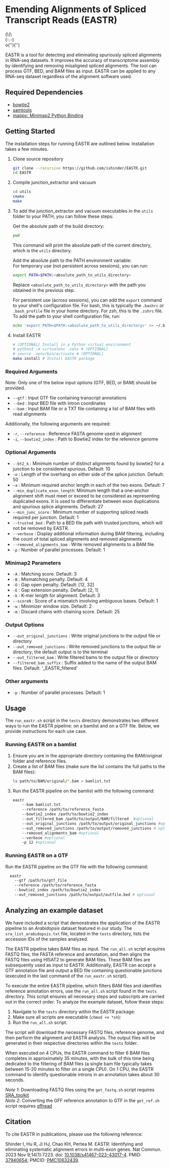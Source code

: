 
# Emending Alignments of Spliced Transcript Reads (EASTR)
\(\\(\\  
\(-.-\)  
o\(''\)(''\)  

EASTR is a tool for detecting and eliminating spuriously spliced alignments in RNA-seq datasets. It improves the accuracy of transcriptome assembly by identifying and removing misaligned spliced alignments. The tool can process GTF, BED, and BAM files as input. EASTR can be applied to any RNA-seq dataset regardless of the alignment software used.


## Required Dependencies
- [bowtie2](https://github.com/BenLangmead/bowtie2)
- [samtools](https://github.com/samtools/samtools)
- [mappy: Minimap2 Python Binding](https://github.com/lh3/minimap2/tree/master/python) 

## Getting Started
The installation steps for running EASTR are outlined below. Installation takes a few minutes. 

1. Clone source repository
	```bash
	git clone --recursive https://github.com/ishinder/EASTR.git
	cd EASTR
	```
2. Compile junction_extractor and vacuum
    ```bash
    cd utils
    cmake
    make
    ```

3. To add the junction_extractor and vacuum executables in the `utils` folder to your PATH, you can follow these steps:  

    Get the absolute path of the build directory:
    ```bash 
    pwd
    ```
    This command will print the absolute path of the current directory, which is the `utils` directory.

    Add the absolute path to the PATH environment variable:  
    For temporary use (not persistent across sessions), you can run:

    ```bash
    export PATH=$PATH:<absolute_path_to_utils_directory>
    ```

    Replace `<absolute_path_to_utils_directory>` with the path you obtained in the previous step.
 
    For persistent use (across sessions), you can add the `export` command to your shell's configuration file. For bash, this is typically the `.bashrc` or `.bash_profile` file in your home directory. For zsh, this is the `.zshrc` file. To add the path to your shell configuration file, run:

    ```bash
    echo 'export PATH=$PATH:<absolute_path_to_utils_directory>' >> ~/.bashrc
    ```

4. Install EASTR
	```bash
	# (OPTIONAL) Install in a Python virtual environment
	# python3 -m virtualenv .venv # (OPTIONAL)
	# source .venv/bin/activate # (OPTIONAL)
	make install # Install EASTR package
	```

### Required Arguments

Note: Only one of the below input options (GTF, BED, or BAM) should be provided.  
- `--gtf` : Input GTF file containing transcript annotations
- `--bed` : Input BED file with intron coordinates
- `--bam` : Input BAM file or a TXT file containing a list of BAM files with read alignments

  
Additionally, the following arguments are required:
- `-r`, `--reference` : Reference FASTA genome used in alignment
- `-i`, `--bowtie2_index` : Path to Bowtie2 index for the reference genome

### Optional Arguments

- `--bt2_k` : Minimum number of distinct alignments found by bowtie2 for a junction to be considered spurious. Default: 10
- `-o` : Length of the overhang on either side of the splice junction. Default: 50
- `-a` : Minimum required anchor length in each of the two exons. Default: 7
- `--min_duplicate_exon_length`: Minimum length that a one-anchor alignment shift must meet or exceed to be considered as representing duplicated exons. It is used to differentiate between exon duplications and spurious splice alignments. Default: 27
- `--min_junc_score` : Minimum number of supporting spliced reads required per junction. Default: 1
- `--trusted_bed` : Path to a BED file path with trusted junctions, which will not be removed by EASTR.
- `--verbose` : Display additional information during BAM filtering, including the count of total spliced alignments and removed alignments
- `--removed_alignments_bam` : Write removed alignments to a BAM file
- `-p` : Number of parallel processes. Default: 1

### Minimap2 Parameters

- `-A` : Matching score. Default: 3
- `-B` : Mismatching penalty. Default: 4
- `-O` : Gap open penalty. Default: [12, 32]
- `-E` : Gap extension penalty. Default: [2, 1]
- `-k` : K-mer length for alignment. Default: 3
- `--scoreN` : Score of a mismatch involving ambiguous bases. Default: 1
- `-w` : Minimizer window size. Default: 2
- `-m` : Discard chains with chaining score. Default: 25

### Output Options

- `--out_original_junctions` : Write original junctions to the output file or directory
- `--out_removed_junctions` : Write removed junctions to the output file or directory; the default output is to the terminal
- `--out_filtered_bam` : Write filtered bams to the output file or directory
- `--filtered_bam_suffix` : Suffix added to the name of the output BAM files. Default: '_EASTR_filtered'

### Other arguments
- `-p` : Number of parallel processes. Default: 1

## Usage

The `run_eastr.sh` script in the `tests` directory demonstrates two different ways to run the EASTR pipeline: on a bamlist and on a GTF file. Below, we provide instructions for each use case.

### Running EASTR on a bamlist
1. Ensure you are in the appropriate directory containing the BAM/original folder and reference files.
2. Create a list of BAM files (make sure the list contains the full paths to the BAM files):
    ```bash
    ls path/to/BAM/original/*.bam > bamlist.txt
    ```
3. Run the EASTR pipeline on the bamlist with the following command:
    ```bash
    eastr 
        --bam bamlist.txt 
        --reference /path/to/reference_fasta 
        --bowtie2_index /path/to/bowtie2_index 
        --out_filtered_bam /path/to/output/BAM/filtered  #optional
        --out_original_junctions /path/to/output/original_junctions #optional
        --out_removed_junctions /path/to/output/removed_junctions # optional 
        --removed_alignments_bam #optional
        --verbose #optional
        -p 12 #optional
    ```
### Running EASTR on a GTF
  Run the EASTR pipeline on the GTF file with the following command:  
  ```bash
    eastr 
      --gtf /path/to/gtf_file 
      --reference /path/to/reference_fasta 
      --bowtie2_index /path/to/bowtie2_index 
      --out_removed_junctions /path/to/output/outfile.bed # optional 
  ```


## Analyzing an example dataset
We have included a script that demonstrates the application of the EASTR pipeline to an *Arabidopsis* dataset featured in our study. The `sra_list_arabidopsis.txt` file, located in the `tests` directory, lists the accession IDs of the samples analyzed.

The EASTR pipeline takes BAM files as input. The `run_all.sh` script acquires FASTQ files, the FASTA reference and annotation, and then aligns the FASTQ files using HISAT2 to generate BAM files. These BAM files are subsequently used as input to EASTR. Additionally, EASTR can accept a GTF annotation file and output a BED file containing questionable junctions (executed in the last command of the `run_eastr.sh` script).

To execute the entire EASTR pipeline, which filters BAM files and identifies reference annotation errors, use the `run_all.sh` script found in the `tests` directory. This script ensures all necessary steps and subscripts are carried out in the correct order. To analyze the example dataset, follow these steps:

1. Navigate to the `tests` directory within the EASTR package:
2. Make sure all scripts are executable (`chmod +x *sh`):
3. Run the `run_all.sh` script.

The script will download the necessary FASTQ files, reference genome, and then perform the alignment and EASTR analysis. The output files will be generated in their respective directories within the `tests` folder.

When executed on 4 CPUs, the EASTR command to filter 6 BAM files completes in approximately 35 minutes, with the bulk of this time being dedicated to the filtering of BAM files \(a single bam file typically takes between 15-20 minutes to filter on a single CPU). On 1 CPU, the EASTR command to identify questionable introns in an annotation takes about 30 seconds.

*Note 1*: Downloading FASTQ files using the `get_fastq.sh` script requires [SRA_toolkit](https://github.com/ncbi/sra-tools)  
*Note 2*: Converting the GFF reference annotation to GTF in the `get_ref.sh` script requires [gffread](https://github.com/gpertea/gffread)


## Citation
To cite EASTR in publications, please use the following reference:

Shinder I, Hu R, Ji HJ, Chao KH, Pertea M. EASTR: Identifying and eliminating systematic alignment errors in multi-exon genes. Nat Commun. 2023 Nov 9;14(1):7223. doi: [10.1038/s41467-023-43017-4](https://doi.org/10.1038/s41467-023-43017-4). PMID: [37940654](https://pubmed.ncbi.nlm.nih.gov/37940654/); PMCID: [PMC10632439](https://www.ncbi.nlm.nih.gov/pmc/articles/PMC10632439/).

